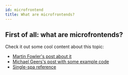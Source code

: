 ```yaml
---
id: microfrontend
title: What are microfrontends?
---
```


## First of all: what are microfrontends?

Check it out some cool content about this topic:

- [Martin Fowler's post about it](https://martinfowler.com/articles/micro-frontends.html)
- [Michael Geers's post with some example code](https://micro-frontends.org/)
- [Single-spa reference](https://single-spa.js.org/docs/microfrontends-concept/)
